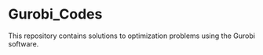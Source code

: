 # Gurobi_Codes
This repository contains solutions to optimization problems using the Gurobi software.
